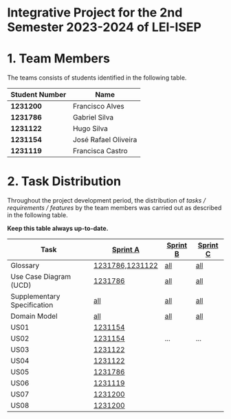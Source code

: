 # Integrative Project for the 2nd Semester 2023-2024 of LEI-ISEP

# 1. Team Members

The teams consists of students identified in the following table.

| Student Number | Name              |
|----------------|-------------------|
| **1231200**    | Francisco Alves |
| **1231786**    | Gabriel Silva |
| **1231122**    | Hugo Silva |
| **1231154**    | José Rafael Oliveira |
| **1231119**    | Francisca Castro |

# 2. Task Distribution ###

Throughout the project development period, the distribution of _tasks / requirements / features_ by the team members
was carried out as described in the following table.

**Keep this table always up-to-date.**

| Task                        | [Sprint A](sprintA/Readme.md)                                                          | [Sprint B](sprintB/Readme.md)                                                              | [Sprint C](sprintC/Readme.md)                                                              |
|-----------------------------|----------------------------------------------------------------------------------------|--------------------------------------------------------------------------------------------|--------------------------------------------------------------------------------------------|
| Glossary                    | [1231786,1231122](sprintA/global-artifacts/01.requirements-engineering/glossary.md)    | [all](sprintB/global-artifacts/01.engineering-requirements/glossary.md)                    | [all](sprintC/global-artifacts/01.engineering-requirements/glossary.md)                    |
| Use Case Diagram (UCD)      | [1231786](sprintA/global-artifacts/01.requirements-engineering/use-case-diagram.md)    | [all](sprintB/global-artifacts/01.engineering-requirements/use-case-diagram.md)            | [all](sprintC/global-artifacts/01.engineering-requirements/use-case-diagram.md)            |
| Supplementary Specification | [all](sprintA/global-artifacts/01.requirements-engineering/supplementary-specification.md) | [all](sprintB/global-artifacts/01.engineering-requirements/supplementary-specification.md) | [all](sprintC/global-artifacts/01.engineering-requirements/supplementary-specification.md) |
| Domain Model                | [all](sprintA/global-artifacts/02.analysis/analysis.md)                                | [all](sprintB/global-artifacts/02.analysis/analysis.md)                                    | [all](sprintC/global-artifacts/02.analysis/analysis.md)                                    |
| US01      				  | [1231154](sprintA/us01/Readme.md)                                                      |                                                                                            |                                                                                            |
| US02                        | [1231154](sprintA/us02/Readme.md)                                                      | ...                                                                                        | ...                                                                                        |
| US03                        | [1231122](sprintA/us03/Readme.md)                                                      |                                                                                            |                                                                                            |
| US04                        | [1231122](sprintA/us04/Readme.md)                                                      |                                                                                            |                                                                                            |
| US05                        | [1231786](sprintA/us05/Readme.md)                                                      |                                                                                            |                                                                                            |
| US06                        | [1231119](sprintA/us06/Readme.md)                                                      |                                                                                            |                                                                                            |
| US07                        | [1231200](sprintA/us07/Readme.md)                                                      |                                                                                            |                                                                                            |
| US08                        | [1231200](sprintA/us08/Readme.md)                                                      |                                                                                            |                                                                                            |
